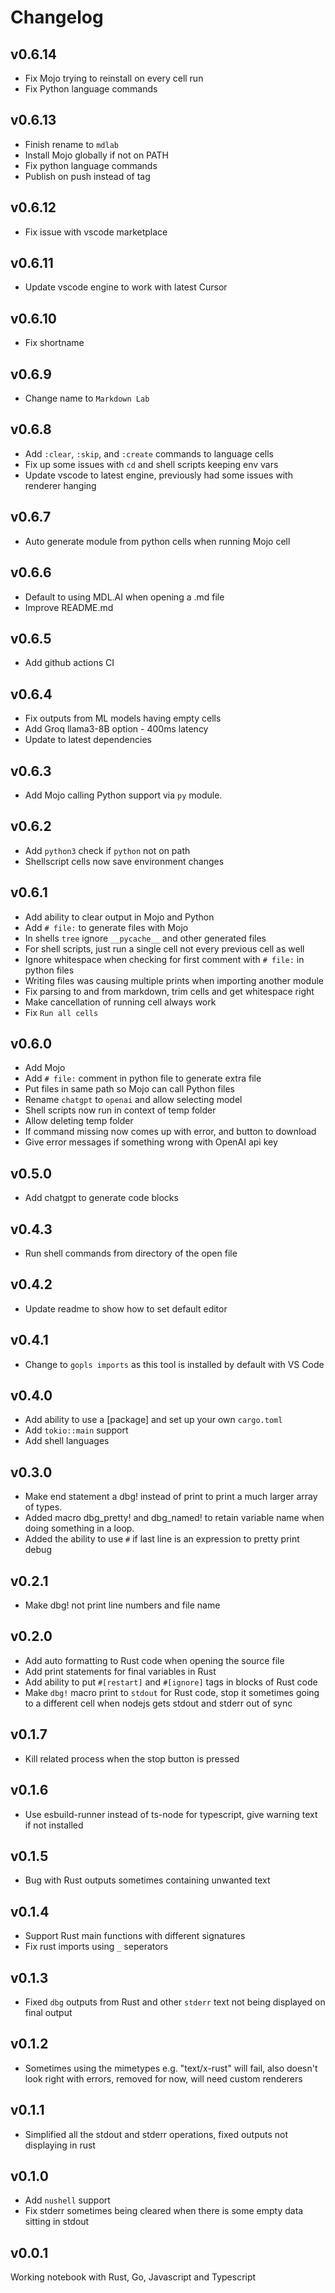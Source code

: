 # Changelog

## v0.6.14

- Fix Mojo trying to reinstall on every cell run
- Fix Python language commands

## v0.6.13

- Finish rename to `mdlab`
- Install Mojo globally if not on PATH
- Fix python language commands
- Publish on push instead of tag

## v0.6.12

- Fix issue with vscode marketplace

## v0.6.11

- Update vscode engine to work with latest Cursor

## v0.6.10

- Fix shortname

## v0.6.9

- Change name to `Markdown Lab`

## v0.6.8

- Add `:clear`, `:skip`, and `:create` commands to language cells
- Fix up some issues with `cd` and shell scripts keeping env vars
- Update vscode to latest engine, previously had some issues with renderer hanging

## v0.6.7
- Auto generate module from python cells when running Mojo cell

## v0.6.6
- Default to using MDL.AI when opening a .md file
- Improve README.md

## v0.6.5

- Add github actions CI

## v0.6.4

- Fix outputs from ML models having empty cells
- Add Groq llama3-8B option - 400ms latency
- Update to latest dependencies

## v0.6.3

- Add Mojo calling Python support via `py` module.

## v0.6.2

- Add `python3` check if `python` not on path
- Shellscript cells now save environment changes

## v0.6.1

- Add ability to clear output in Mojo and Python
- Add `# file:` to generate files with Mojo
- In shells `tree` ignore `__pycache__` and other generated files
- For shell scripts, just run a single cell not every previous cell as well
- Ignore whitespace when checking for first comment with `# file:` in python files 
- Writing files was causing multiple prints when importing another module
- Fix parsing to and from markdown, trim cells and get whitespace right
- Make cancellation of running cell always work
- Fix `Run all cells`

## v0.6.0

- Add Mojo
- Add `# file:` comment in python file to generate extra file
- Put files in same path so Mojo can call Python files
- Rename `chatgpt` to `openai` and allow selecting model
- Shell scripts now run in context of temp folder
- Allow deleting temp folder
- If command missing now comes up with error, and button to download
- Give error messages if something wrong with OpenAI api key

## v0.5.0

- Add chatgpt to generate code blocks

## v0.4.3

- Run shell commands from directory of the open file

## v0.4.2

- Update readme to show how to set default editor

## v0.4.1

- Change to `gopls imports` as this tool is installed by default with VS Code

## v0.4.0

- Add ability to use a [package] and set up your own `cargo.toml`
- Add `tokio::main` support
- Add shell languages

## v0.3.0

- Make end statement a dbg! instead of print to print a much larger array of types. 
- Added macro dbg_pretty! and dbg_named! to retain variable name when doing something in a loop.
- Added the ability to use `#` if last line is an expression to pretty print debug

## v0.2.1

- Make dbg! not print line numbers and file name

## v0.2.0

- Add auto formatting to Rust code when opening the source file
- Add print statements for final variables in Rust
- Add ability to put `#[restart]` and `#[ignore]` tags in blocks of Rust code
- Make `dbg!` macro print to `stdout` for Rust code, stop it sometimes going to a different cell when nodejs gets stdout and stderr out of sync

## v0.1.7

- Kill related process when the stop button is pressed

## v0.1.6

- Use esbuild-runner instead of ts-node for typescript, give warning text if not installed

## v0.1.5

- Bug with Rust outputs sometimes containing unwanted text

## v0.1.4

- Support Rust main functions with different signatures
- Fix rust imports using `_` seperators

## v0.1.3

- Fixed `dbg` outputs from Rust and other `stderr` text not being displayed on final output

## v0.1.2

- Sometimes using the mimetypes e.g. "text/x-rust" will fail, also doesn't look right with errors, removed for now, will need custom renderers

## v0.1.1

- Simplified all the stdout and stderr operations, fixed outputs not displaying in rust

## v0.1.0

- Add `nushell` support
- Fix stderr sometimes being cleared when there is some empty data sitting in stdout

## v0.0.1

Working notebook with Rust, Go, Javascript and Typescript